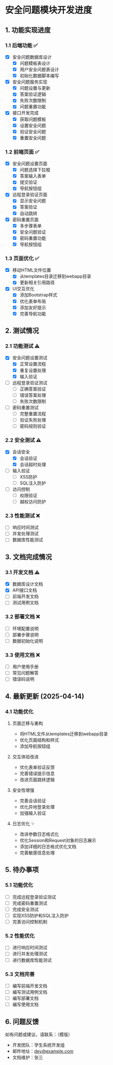 # 安全问题模块开发进度

## 1. 功能实现进度

### 1.1 后端功能 ✅
- [x] 安全问题数据库设计
  - [x] 问题模板表设计
  - [x] 用户安全问题表设计
  - [x] 初始化数据脚本编写
- [x] 安全问题服务实现
  - [x] 问题设置与更新
  - [x] 答案验证逻辑
  - [x] 失败次数限制
  - [x] 问题重置功能
- [x] 接口开发完成
  - [x] 获取问题模板
  - [x] 设置安全问题
  - [x] 验证安全问题
  - [x] 重置安全问题

### 1.2 前端页面 ✅
- [x] 安全问题设置页面
  - [x] 问题选择下拉框
  - [x] 答案输入表单
  - [x] 提交验证
  - [x] 导航按钮组
- [x] 远程登录验证页面
  - [x] 显示安全问题
  - [x] 答案验证
  - [x] 自动跳转
- [x] 密码重置页面
  - [x] 多步骤表单
  - [x] 安全问题验证
  - [x] 密码重置功能
  - [x] 导航按钮组

### 1.3 页面优化 ✅
- [x] 移动HTML文件位置
  - [x] 从templates目录迁移到webapp目录
  - [x] 更新相关引用路径
- [x] UI交互优化
  - [x] 添加Bootstrap样式
  - [x] 优化表单布局
  - [x] 添加友好提示
  - [x] 完善导航功能

## 2. 测试情况

### 2.1 功能测试 ⚠️
- [x] 安全问题设置测试
  - [x] 正常设置流程
  - [x] 重复设置处理
  - [x] 输入验证
- [ ] 远程登录验证测试
  - [ ] 正确答案验证
  - [ ] 错误答案处理
  - [ ] 失败次数限制
- [ ] 密码重置测试
  - [ ] 完整重置流程
  - [ ] 验证失败处理
  - [ ] 密码规则验证

### 2.2 安全测试 ⚠️
- [x] 会话安全
  - [x] 会话验证
  - [x] 会话超时处理
- [ ] 输入验证
  - [ ] XSS防护
  - [ ] SQL注入防护
- [ ] 访问控制
  - [ ] 权限验证
  - [ ] 越权访问防护

### 2.3 性能测试 ❌
- [ ] 响应时间测试
- [ ] 并发处理测试
- [ ] 数据库性能测试

## 3. 文档完成情况

### 3.1 开发文档 ⚠️
- [x] 数据库设计文档
- [x] API接口文档
- [ ] 前端开发文档
- [ ] 测试用例文档

### 3.2 部署文档 ❌
- [ ] 环境配置说明
- [ ] 部署步骤说明
- [ ] 数据初始化说明

### 3.3 使用文档 ❌
- [ ] 用户使用手册
- [ ] 常见问题解答
- [ ] 错误码说明

## 4. 最新更新 (2025-04-14)

### 4.1 功能优化
1. 页面迁移与重构
   - 将HTML文件从templates迁移到webapp目录
   - 优化页面结构和样式
   - 添加导航按钮组

2. 交互体验改进
   - 优化表单验证反馈
   - 完善错误提示信息
   - 改进页面跳转逻辑

3. 安全性增强
   - 完善会话验证
   - 优化异地登录处理
   - 加强输入验证

4. 日志优化 ✨
   - 改进参数日志格式化
   - 优化Session和Request对象的日志展示
   - 添加详细的日志格式优化文档
   - 完善敏感信息处理

## 5. 待办事项

### 5.1 功能优化
- [ ] 完成远程登录验证测试
- [ ] 完成密码重置测试
- [ ] 完成安全测试
- [ ] 实现XSS防护和SQL注入防护
- [ ] 完善访问控制机制

### 5.2 性能优化
- [ ] 进行响应时间测试
- [ ] 进行并发处理测试
- [ ] 进行数据库性能测试

### 5.3 文档完善
- [ ] 编写前端开发文档
- [ ] 编写测试用例文档
- [ ] 编写部署文档
- [ ] 编写使用文档

## 6. 问题反馈

如有问题或建议，请联系：（模版）
- 开发团队：学生系统开发组
- 邮件地址：dev@example.com
- 文档维护：张三 